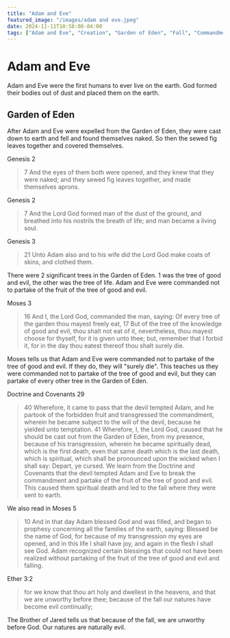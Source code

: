 ```yaml
---
title: "Adam and Eve"
featured_image: "/images/adam and eve.jpeg"
date: 2024-11-11T10:58:08-04:00
tags: ["Adam and Eve", "Creation", "Garden of Eden", "Fall", "Commandment"]
---
```


# Adam and Eve

Adam and Eve were the first humans to ever live on the earth. God formed their bodies out of dust and placed them on the earth. 

<!-- ![alt text](https://porterbmoody.github.io/balmingilead/images/adam%20and%20eve.jpeg) -->

## Garden of Eden

After Adam and Eve were expelled from the Garden of Eden, they were cast down to earth and fell and found themselves naked. So then the sewed fig leaves together and covered themselves. 

Genesis 2
> 7 And the eyes of them both were opened, and they knew that they were naked; and they sewed fig leaves together, and made themselves aprons.

Genesis 2
> 7 And the Lord God formed man of the dust of the ground, and breathed into his nostrils the breath of life; and man became a living soul.

Genesis 3
> 21 Unto Adam also and to his wife did the Lord God make coats of skins, and clothed them.

There were 2 significant trees in the Garden of Eden. 1 was the tree of good and evil, the other was the tree of life. Adam and Eve were commanded not to partake of the fruit of the tree of good and evil. 

Moses 3 
> 16 And I, the Lord God, commanded the man, saying: Of every tree of the garden thou mayest freely eat,
> 17 But of the tree of the knowledge of good and evil, thou shalt not eat of it, nevertheless, thou mayest choose for thyself, for it is given unto thee; but, remember that I forbid it, for in the day thou eatest thereof thou shalt surely die.

Moses tells us that Adam and Eve were commanded not to partake of the tree of good and evil. If they do, they will "surely die". This teaches us they were commanded not to partake of the tree of good and evil, but they can partake of every other tree in the Garden of Eden.

Doctrine and Covenants 29

> 40 Wherefore, it came to pass that the devil tempted Adam, and he partook of the forbidden fruit and transgressed the commandment, wherein he became subject to the will of the devil, because he yielded unto temptation.
> 41 Wherefore, I, the Lord God, caused that he should be cast out from the Garden of Eden, from my presence, because of his transgression, wherein he became spiritually dead, which is the first death, even that same death which is the last death, which is spiritual, which shall be pronounced upon the wicked when I shall say: Depart, ye cursed.
We learn from the Doctrine and Covenants that the devil tempted Adam and Eve to break the commandment and partake of the fruit of the tree of good and evil. This caused them spiritual death and led to the fall where they were sent to earth. 

We also read in Moses 5

> 10 And in that day Adam blessed God and was filled, and began to prophesy concerning all the families of the earth, saying: Blessed be the name of God, for because of my transgression my eyes are opened, and in this life I shall have joy, and again in the flesh I shall see God.
Adam recognized certain blessings that could not have been realized without partaking of the fruit of the tree of good and evil and falling.

Ether 3:2

> for we know that thou art holy and dwellest in the heavens, and that we are unworthy before thee; because of the fall our natures have become evil continually;

The Brother of Jared tells us that because of the fall, we are unworthy before God. Our natures are naturally evil. 